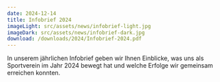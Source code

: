 ```yaml
---
date: 2024-12-14
title: Infobrief 2024
imageLight: src/assets/news/infobrief-light.jpg
imageDark: src/assets/news/infobrief-dark.jpg
download: /downloads/2024/Infobrief-2024.pdf
---
```


In unserem jährlichen Infobrief geben wir Ihnen Einblicke, was uns als Sportverein im Jahr 2024 bewegt hat und welche Erfolge wir gemeinsam erreichen konnten.
